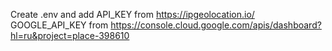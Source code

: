 Create .env and add
API_KEY from https://ipgeolocation.io/
GOOGLE_API_KEY from https://console.cloud.google.com/apis/dashboard?hl=ru&project=place-398610
